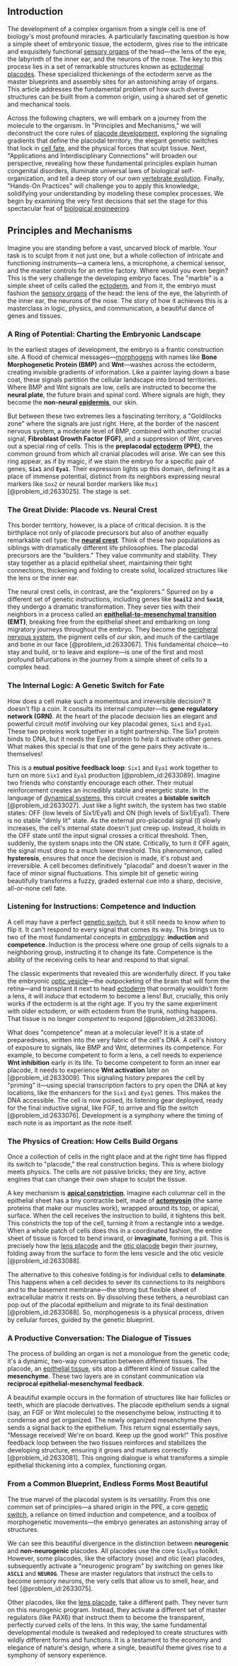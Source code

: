 ## Introduction
The development of a complex organism from a single cell is one of biology's most profound miracles. A particularly fascinating question is how a simple sheet of embryonic tissue, the ectoderm, gives rise to the intricate and exquisitely functional [sensory organs](@article_id:269247) of the head—the lens of the eye, the labyrinth of the inner ear, and the neurons of the nose. The key to this process lies in a set of remarkable structures known as [ectodermal placodes](@article_id:201098). These specialized thickenings of the ectoderm serve as the master blueprints and assembly sites for an astonishing array of organs. This article addresses the fundamental problem of how such diverse structures can be built from a common origin, using a shared set of genetic and mechanical tools.

Across the following chapters, we will embark on a journey from the molecule to the organism. In "Principles and Mechanisms," we will deconstruct the core rules of [placode development](@article_id:274290), exploring the signaling gradients that define the placodal territory, the elegant genetic switches that lock in [cell fate](@article_id:267634), and the physical forces that sculpt tissue. Next, "Applications and Interdisciplinary Connections" will broaden our perspective, revealing how these fundamental principles explain human congenital disorders, illuminate universal laws of biological self-organization, and tell a deep story of our own [vertebrate evolution](@article_id:144524). Finally, "Hands-On Practices" will challenge you to apply this knowledge, solidifying your understanding by modeling these complex processes. We begin by examining the very first decisions that set the stage for this spectacular feat of [biological engineering](@article_id:270396).

## Principles and Mechanisms

Imagine you are standing before a vast, uncarved block of marble. Your task is to sculpt from it not just one, but a whole collection of intricate and functioning instruments—a camera lens, a microphone, a chemical sensor, and the master controls for an entire factory. Where would you even begin? This is the very challenge the developing embryo faces. The "marble" is a simple sheet of cells called the [ectoderm](@article_id:139845), and from it, the embryo must fashion the [sensory organs](@article_id:269247) of the head: the lens of the eye, the labyrinth of the inner ear, the neurons of the nose. The story of how it achieves this is a masterclass in logic, physics, and communication, a beautiful dance of genes and tissues.

### A Ring of Potential: Charting the Embryonic Landscape

In the earliest stages of development, the embryo is a frantic construction site. A flood of chemical messages—[morphogens](@article_id:148619) with names like **Bone Morphogenetic Protein (BMP)** and **Wnt**—washes across the ectoderm, creating invisible gradients of information. Like a painter laying down a base coat, these signals partition the cellular landscape into broad territories. Where BMP and Wnt signals are low, cells are instructed to become the **neural plate**, the future brain and spinal cord. Where signals are high, they become the **non-neural [epidermis](@article_id:164378)**, our skin.

But between these two extremes lies a fascinating territory, a "Goldilocks zone" where the signals are just right. Here, at the border of the nascent nervous system, a moderate level of BMP, combined with another crucial signal, **Fibroblast Growth Factor (FGF)**, and a suppression of Wnt, carves out a special ring of cells. This is the **preplacodal [ectoderm](@article_id:139845) (PPE)**, the common ground from which all cranial placodes will arise. We can see this ring appear, as if by magic, if we stain the embryo for a specific pair of genes, **`Six1`** and **`Eya1`**. Their expression lights up this domain, defining it as a place of immense potential, distinct from its neighbors expressing neural markers like `Sox2` or neural border markers like `Msx1` [@problem_id:2633025]. The stage is set.

### The Great Divide: Placode vs. Neural Crest

This border territory, however, is a place of critical decision. It is the birthplace not only of placode precursors but also of another equally remarkable cell type: the **[neural crest](@article_id:265785)**. Think of these two populations as siblings with dramatically different life philosophies. The placodal precursors are the "builders." They value community and stability. They stay together as a placid epithelial sheet, maintaining their tight connections, thickening and folding to create solid, localized structures like the lens or the inner ear.

The neural crest cells, in contrast, are the "explorers." Spurred on by a different set of genetic instructions, including genes like **`Snail2`** and **`Sox10`**, they undergo a dramatic transformation. They sever ties with their neighbors in a process called an **[epithelial-to-mesenchymal transition](@article_id:153301) (EMT)**, breaking free from the epithelial sheet and embarking on long migratory journeys throughout the embryo. They become the [peripheral nervous system](@article_id:152055), the pigment cells of our skin, and much of the cartilage and bone in our face [@problem_id:2633067]. This fundamental choice—to stay and build, or to leave and explore—is one of the first and most profound bifurcations in the journey from a simple sheet of cells to a complex head.

### The Internal Logic: A Genetic Switch for Fate

How does a cell make such a momentous and irreversible decision? It doesn't flip a coin. It consults its internal computer—its **gene regulatory network (GRN)**. At the heart of the placode decision lies an elegant and powerful circuit motif involving our key placodal genes, `Six1` and `Eya1`. These two proteins work together in a tight partnership. The Six1 protein binds to DNA, but it needs the Eya1 protein to help it activate other genes. What makes this special is that one of the gene pairs they activate is... themselves!

This is a **mutual positive feedback loop**: `Six1` and `Eya1` work together to turn on more `Six1` and `Eya1` production [@problem_id:2633089]. Imagine two friends who constantly encourage each other. Their mutual reinforcement creates an incredibly stable and energetic state. In the language of [dynamical systems](@article_id:146147), this circuit creates a **bistable switch** [@problem_id:2633027]. Just like a light switch, the system has two stable states: OFF (low levels of Six1/Eya1) and ON (high levels of Six1/Eya1). There is no stable "dimly lit" state. As the external pro-placodal signal ($I$) slowly increases, the cell's internal state doesn't just creep up. Instead, it holds in the OFF state until the input signal crosses a critical threshold. Then, suddenly, the system snaps into the ON state. Critically, to turn it OFF again, the signal must drop to a much lower threshold. This phenomenon, called **hysteresis**, ensures that once the decision is made, it's robust and irreversible. A cell becomes definitively "placodal" and doesn't waver in the face of minor signal fluctuations. This simple bit of genetic wiring beautifully transforms a fuzzy, graded external cue into a sharp, decisive, all-or-none cell fate.

### Listening for Instructions: Competence and Induction

A cell may have a perfect [genetic switch](@article_id:269791), but it still needs to know *when* to flip it. It can't respond to every signal that comes its way. This brings us to two of the most fundamental concepts in [embryology](@article_id:275005): **induction** and **competence**. Induction is the process where one group of cells signals to a neighboring group, instructing it to change its fate. Competence is the ability of the receiving cells to hear and respond to that signal.

The classic experiments that revealed this are wonderfully direct. If you take the embryonic [optic vesicle](@article_id:274837)—the outpocketing of the brain that will form the retina—and transplant it next to head [ectoderm](@article_id:139845) that normally wouldn't form a lens, it will *induce* that ectoderm to become a lens! But, crucially, this only works if the ectoderm is at the right age. If you try the same experiment with older ectoderm, or with ectoderm from the trunk, nothing happens. That tissue is no longer *competent* to respond [@problem_id:2633006].

What does "competence" mean at a molecular level? It is a state of preparedness, written into the very fabric of the cell's DNA. A cell's history of exposure to signals, like BMP and Wnt, determines its competence. For example, to become competent to form a lens, a cell needs to experience **Wnt inhibition** early in its life. To become competent to form an inner ear placode, it needs to experience **Wnt activation** later on [@problem_id:2633009]. This signaling history prepares the cell by "priming" it—using special transcription factors to pry open the DNA at key locations, like the enhancers for the `Six1` and `Eya1` genes. This makes the DNA accessible. The cell is now poised, its listening gear deployed, ready for the final inductive signal, like FGF, to arrive and flip the switch [@problem_id:2633076]. Development is a symphony where the timing of each note is as important as the note itself.

### The Physics of Creation: How Cells Build Organs

Once a collection of cells in the right place and at the right time has flipped its switch to "placode," the real construction begins. This is where biology meets physics. The cells are not passive bricks; they are tiny, active engines that can change their own shape to sculpt the tissue.

A key mechanism is **[apical constriction](@article_id:271817)**. Imagine each columnar cell in the epithelial sheet has a tiny contractile belt, made of **[actomyosin](@article_id:173362)** (the same proteins that make our muscles work), wrapped around its top, or apical, surface. When the cell receives the instruction to build, it tightens this belt. This constricts the top of the cell, turning it from a rectangle into a wedge. When a whole patch of cells does this in a coordinated fashion, the entire sheet of tissue is forced to bend inward, or **invaginate**, forming a pit. This is precisely how the [lens placode](@article_id:271243) and the [otic placode](@article_id:267585) begin their journey, folding away from the surface to form the lens vesicle and the otic vesicle [@problem_id:2633088].

The alternative to this cohesive folding is for individual cells to **delaminate**. This happens when a cell decides to sever its connections to its neighbors and to the basement membrane—the strong but flexible sheet of extracellular matrix it rests on. By dissolving these tethers, a neuroblast can pop out of the placodal epithelium and migrate to its final destination [@problem_id:2633088]. So, morphogenesis is a physical process, driven by cellular forces, guided by the genetic blueprint.

### A Productive Conversation: The Dialogue of Tissues

The process of building an organ is not a monologue from the genetic code; it's a dynamic, two-way conversation between different tissues. The placode, an [epithelial tissue](@article_id:141025), sits atop a different kind of tissue called the **mesenchyme**. These two layers are in constant communication via **reciprocal epithelial-mesenchymal feedback**.

A beautiful example occurs in the formation of structures like hair follicles or teeth, which are placode derivatives. The placode epithelium sends a signal (say, an FGF or Wnt molecule) to the mesenchyme below, instructing it to condense and get organized. The newly organized mesenchyme then sends a signal back to the epithelium. This return signal essentially says, "Message received! We're on board. Keep up the good work!" This positive feedback loop between the two tissues reinforces and stabilizes the developing structure, ensuring it grows and matures correctly [@problem_id:2633081]. This ongoing dialogue is what transforms a simple epithelial thickening into a complex, functioning organ.

### From a Common Blueprint, Endless Forms Most Beautiful

The true marvel of the placodal system is its versatility. From this one common set of principles—a shared origin in the PPE, a core [genetic switch](@article_id:269791), a reliance on timed induction and competence, and a toolbox of morphogenetic movements—the embryo generates an astonishing array of structures.

We can see this beautiful divergence in the distinction between **neurogenic** and **non-neurogenic** placodes. All placodes use the core `Six`/`Eya` toolkit. However, some placodes, like the olfactory (nose) and otic (ear) placodes, subsequently activate a "neurogenic program" by switching on genes like **`ASCL1`** and **`NEUROG`**. These are master regulators that instruct the cells to become sensory neurons, the very cells that allow us to smell, hear, and feel [@problem_id:2633075].

Other placodes, like the [lens placode](@article_id:271243), take a different path. They never turn on this neurogenic program. Instead, they activate a different set of master regulators (like PAX6) that instruct them to become the transparent, perfectly curved cells of the lens. In this way, the same fundamental developmental module is tweaked and redeployed to create structures with wildly different forms and functions. It is a testament to the economy and elegance of nature's design, where a single, beautiful theme gives rise to a symphony of sensory experience.